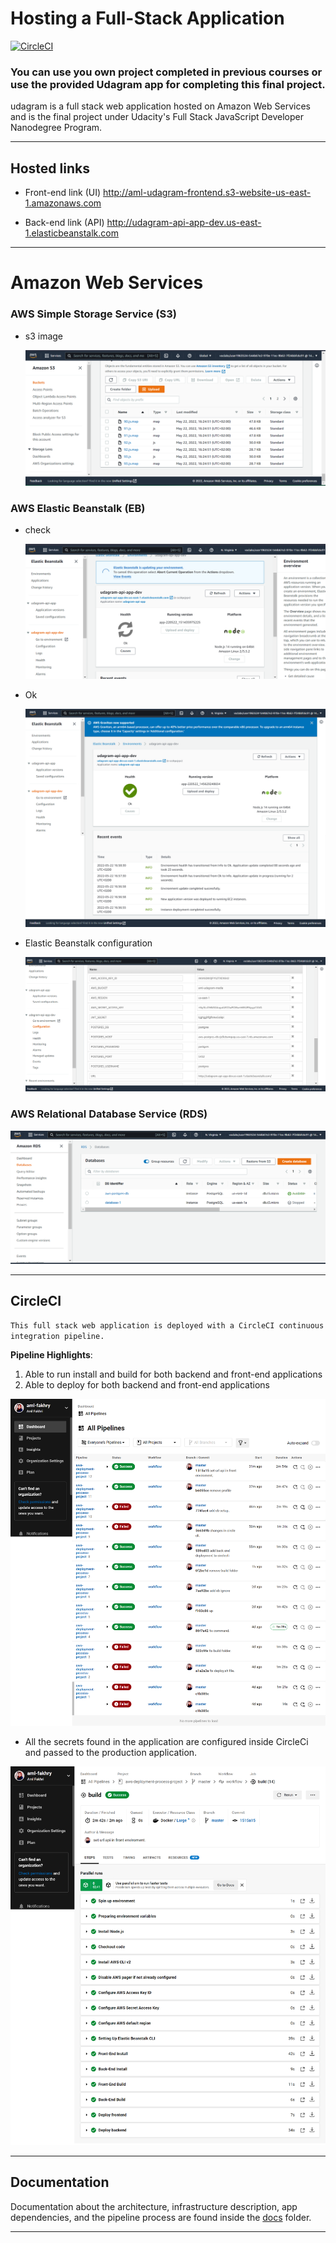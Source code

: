 # Hosting a Full-Stack Application

[![CircleCI](https://circleci.com/gh/circleci/circleci-docs.svg?style=svg)](https://app.circleci.com/pipelines/github/aml-fakhry/aws-deployment-process-project/12/workflows/d96c4a51-383c-49db-b110-996a3178dbe0)

### **You can use you own project completed in previous courses or use the provided Udagram app for completing this final project.**

udagram is a full stack web application hosted on Amazon Web Services and is the final project under Udacity's Full Stack JavaScript Developer Nanodegree Program.

---

## Hosted links

- Front-end link (UI)
  http://aml-udagram-frontend.s3-website-us-east-1.amazonaws.com

- Back-end link (API) http://udagram-api-app-dev.us-east-1.elasticbeanstalk.com

---

# Amazon Web Services

### AWS Simple Storage Service (S3)

- s3 image

  ![alt text](screenshots/5.buckets-files.png 'AWS S3')

### AWS Elastic Beanstalk (EB)

- check

  ![alt text](screenshots/1-eb-check.png 'AWS EB')

- Ok

  ![alt text](screenshots/2.recent-event.png 'AWS EB')

- Elastic Beanstalk configuration

  ![alt text](screenshots/10.enviroment-variables.png 'Elastic Beanstalk configuration')

### AWS Relational Database Service (RDS)

![alt text](screenshots/6.RDS.png 'AWS RDS')

---

## CircleCI

`This full stack web application is deployed with a CircleCI continuous integration pipeline.`

**Pipeline Highlights**:

1. Able to run install and build for both backend and front-end applications
2. Able to deploy for both backend and front-end applications

![alt text](screenshots/7.all-piplines.png 'CircleCI')

- All the secrets found in the application are configured inside CircleCi and passed to the production application.

![alt text](screenshots/9.workflow-circle-cli.png 'CircleCI secrets configuration')

---

## Documentation

Documentation about the architecture, infrastructure description, app dependencies, and the pipeline process are found inside the [docs](https://github.com/markdeleon01/mystore-fullstack/tree/main/docs) folder.

---
